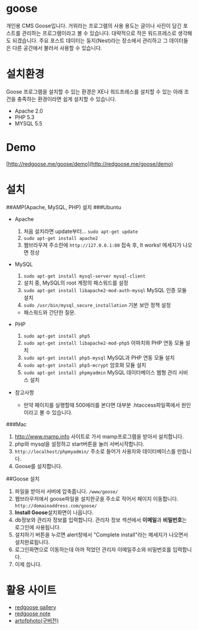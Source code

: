 goose
=====

개인용 CMS Goose입니다.
거위라는 프로그램의 사용 용도는 글이나 사진이 담긴 포스트를 관리하는 프로그램이라고 볼 수 있습니다. 대략적으로 작은 워드프레스로 생각해도 되겠습니다.
주요 포스트 데이터는 둥지(Nest)라는 장소에서 관리하고 그 데이터들은 다른 공간에서 불러서 사용할 수 있습니다.


설치환경
=====
Goose 프로그램을 설치할 수 있는 환경은 XE나 워드프레스를 설치할 수 있는 아래 조건을 충족하는 환경이라면 쉽게 설치할 수 있습니다.

* Apache 2.0
* PHP 5.3
* MYSQL 5.5


Demo
=====
[http://redgoose.me/goose/demo](http://redgoose.me/goose/demo)


설치
=====
##AMP(Apache, MySQL, PHP) 설치
###Ubuntu
* Apache
  1. 처음 설치라면 update부터... `sudo apt-get update`
  1. `sudo apt-get install apache2`
  1. 웹브라우져 주소란에 `http://127.0.0.1:80` 접속 후, It works! 메세지가 나오면 정상

* MySQL 
  1. `sudo apt-get install mysql-server mysql-client`
  1. 설치 중, MySQL의 root 계정의 패스워드를 설정
  1. `sudo apt-get install libapache2-mod-auth-mysql` MySQL 인증 모듈 설치
  1. `sudo /usr/bin/mysql_secure_installation` 기본 보안 정책 설정 
    * 패스워드와 간단한 질문. 

* PHP
  1. `sudo apt-get install php5`
  1. `sudo apt-get install libapache2-mod-php5` 아파치와 PHP 연동 모듈 설치
  1. `sudo apt-get install php5-mysql` MySQL과 PHP 연동 모듈 설치
  1. `sudo apt-get install php5-mcrypt` 암호화 모듈 설치
  1. `sudo apt-get install phpmyadmin` MySQL 데이터베이스 웹형 관리 서비스 설치

* 참고사항
  * 만약 페이지를 실행할때  500에러를 본다면 대부분 .htaccess파일쪽에서 원인이라고 볼 수 있습니다.

###Mac
1. http://www.mamp.info 사이트로 가서 mamp프로그램을 받아서 설치합니다.
1. php와 mysql을 설정하고 start버튼을 눌러 서버시작합니다.
1. `http://localhost/phpmyadmin/` 주소로 들어가 사용자와 데이터베이스를 만듭니다.
1. Goose를 설치합니다.

##Goose 설치
1. 파일을 받아서 서버에 압축풉니다. `/www/goose/`
1. 웹브라우저에서 goose파일을 설치한곳을 주소로 적어서 페이지 이동합니다. `http://domainaddress.com/goose/`
1. **Install Goose**설치화면이 나옵니다.
1. db정보와 관리자 정보를 입력합니다. 관리자 정보 섹션에서 **이메일**과 **비밀번호**는 로그인에 사용됩니다.
1. 설치하기 버튼을 누르면  alert창에서 "Complete install"라는 메세지가 나오면서 설치완료됩니다.
1. 로그인화면으로 이동하는데 아까 적었던 관리자 이메일주소와 비밀번호를 입력합니다.
1. 이제 씁니다.


활용 사이트
=====
* <a href="http://redgoose.me" target="_blank">redgoose gallery</a>
* <a href="http://redgoose.me/note/" target="_blank">redgoose note</a>
* <a href="http://artofphoto.co.kr" target="_blank">artofphoto(구버전)</a>